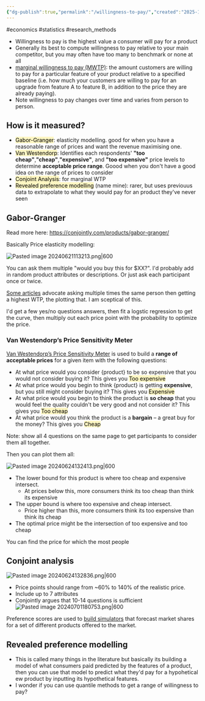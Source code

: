 ```yaml
---
{"dg-publish":true,"permalink":"/willingness-to-pay/","created":"2025-10-23T17:42:44.151+01:00","updated":"2025-10-23T18:06:08.696+01:00"}
---
```


#economics  #statistics #research_methods 

- Willingness to pay is the highest value a consumer will pay for a product
- Generally its best to compute willingness to pay relative to your main competitor, but you may often have too many to benchmark or none at all
- [marginal willingness to pay (MWTP)](https://conjointly.com/guides/how-to-interpret-marginal-willingness-to-pay/): the amount customers are willing to pay for a particular feature of your product relative to a specified baseline (i.e. how much your customers are willing to pay for an upgrade from feature A to feature B, in addition to the price they are already paying).
- Note willingness to pay changes over time and varies from person to person.
## How is it measured?
- <mark style="background: #FFF3A3A6;">Gabor-Granger</mark>: elasticity modelling. good for when you have a reasonable range of prices and want the revenue maximising one.
- <mark style="background: #FFF3A3A6;">Van Westendorp</mark>: Identifies each respondents' **"too cheap"**,**"cheap"**,**"expensive"**, and **"too expensive"** price levels to determine **acceptable price range**. Goood when you don't have a good idea on the range of prices to consider
- <mark style="background: #FFF3A3A6;">Conjoint Analysis</mark>: for marginal WTP
- <mark style="background: #FFF3A3A6;">Revealed preference modelling</mark> (name mine): rarer, but uses previouus data to extrapolate to what they would pay for an product they've never seen

## Gabor-Granger
Read more here: https://conjointly.com/products/gabor-granger/

Basically Price elasticity modelling:

![Pasted image 20240621113213.png|600](/img/user/Pasted%20image%2020240621113213.png)

You can ask them multiple "would you buy this for $XX?". I'd probably add in random product attributes or descriptions. Or just ask each participant once or twice. 

[Some articles](https://conjointly.com/blog/gabor-granger-or-van-westendorp/#van-westendorps-price-sensitivity-meter) advocate asking multiple times the same person then getting a highest WTP, the plotting that. I am sceptical of this.

I'd get a few yes/no questions answers, then fit a logstic regression to get the curve, then multiply out each price point with the probability to optimize the price.
### Van Westendorp’s Price Sensitivity Meter
[Van Westendorp’s Price Sensitivity Meter](https://conjointly.com/products/van-westendorp/) is used to build a **range of acceptable prices** for a given item with the following questions:
- At what price would you consider {product} to be so expensive that you would not consider buying it? This gives you <mark style="background: #FFF3A3A6;">Too expensive</mark>
- At what price would you begin to think {product} is getting **expensive**, but you still might consider buying it? This gives you <mark style="background: #FFF3A3A6;">Expensive</mark>
- At what price would you begin to think the product is **so cheap** that you would feel the quality couldn't be very good and not consider it?  This gives you <mark style="background: #FFF3A3A6;">Too cheap</mark>
- At what price would you think the product is a **bargain** – a great buy for the money? This gives you <mark style="background: #FFF3A3A6;">Cheap</mark>

Note: show all 4 questions on the same page to get participants to consider them all together.

Then you can plot them all:

![Pasted image 20240624132413.png|600](/img/user/Pasted%20image%2020240624132413.png)

- The lower bound for this product is where too cheap and expensive intersect. 
	- At prices below this, more consumers think its too cheap than think its expensive
- The upper bound is where too expensive and cheap intersect. 
	- Price higher than this, more consumers think its too expensive than think its cheap
- The optimal price might be the intersection of too expensive and too cheap

You can find the price for which the most people

## Conjoint analysis

![Pasted image 20240624132836.png|600](/img/user/Pasted%20image%2020240624132836.png)

- Price points should range from ~60% to 140% of the realistic price.
- Include up to 7 attributes
- Conjointly argues that 10-14 questions is sufficient
![Pasted image 20240701180753.png|600](/img/user/Pasted%20image%2020240701180753.png)

Preference scores are used to [build simulators](https://conjointly.com/guides/conjoint-preference-share-simulator/) that forecast market shares for a set of different products offered to the market.
## Revealed preference modelling
- This is called many things in the literature but basically its building a model of what consumers paid predicted by the features of a product, then you can use that model to predict what they'd pay for a hypohetical ew product by inputting its hypothetical features.
- I wonder if you can use quantile methods to get a range of willingness to pay?